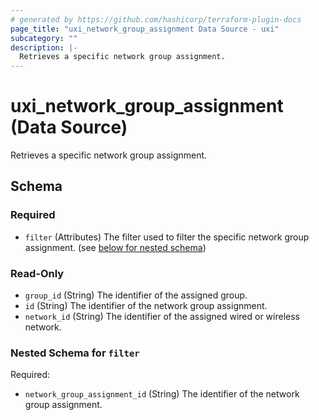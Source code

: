 ```yaml
---
# generated by https://github.com/hashicorp/terraform-plugin-docs
page_title: "uxi_network_group_assignment Data Source - uxi"
subcategory: ""
description: |-
  Retrieves a specific network group assignment.
---
```


# uxi_network_group_assignment (Data Source)

Retrieves a specific network group assignment.



<!-- schema generated by tfplugindocs -->
## Schema

### Required

- `filter` (Attributes) The filter used to filter the specific network group assignment. (see [below for nested schema](#nestedatt--filter))

### Read-Only

- `group_id` (String) The identifier of the assigned group.
- `id` (String) The identifier of the network group assignment.
- `network_id` (String) The identifier of the assigned wired or wireless network.

<a id="nestedatt--filter"></a>
### Nested Schema for `filter`

Required:

- `network_group_assignment_id` (String) The identifier of the network group assignment.
